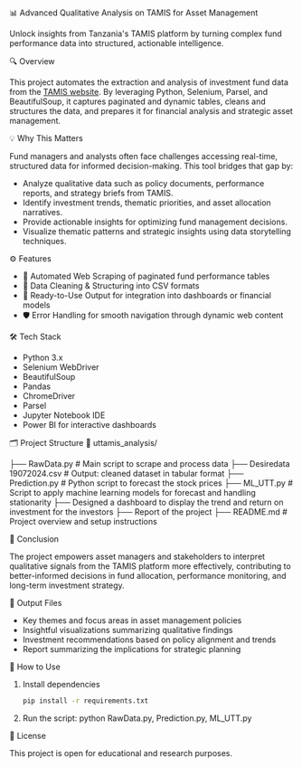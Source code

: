 📊 Advanced Qualitative Analysis on TAMIS for Asset Management

Unlock insights from Tanzania's TAMIS platform by turning complex fund performance data into structured, actionable intelligence.

🔍 Overview

This project automates the extraction and analysis of investment fund data from the [TAMIS website](https://uttamis.co.tz/fund-performance). By leveraging Python, Selenium, Parsel, and BeautifulSoup, it captures paginated and dynamic tables, cleans and structures the data, and prepares it for financial analysis and strategic asset management.

 💡 Why This Matters

Fund managers and analysts often face challenges accessing real-time, structured data for informed decision-making. This tool bridges that gap by:

- Analyze qualitative data such as policy documents, performance reports, and strategy briefs from TAMIS.
- Identify investment trends, thematic priorities, and asset allocation narratives.
- Provide actionable insights for optimizing fund management decisions.
- Visualize thematic patterns and strategic insights using data storytelling techniques.

 ⚙️ Features

- 🔄 Automated Web Scraping of paginated fund performance tables  
- 🧼 Data Cleaning & Structuring into CSV formats  
- 📁 Ready-to-Use Output for integration into dashboards or financial models  
- 🛡️ Error Handling for smooth navigation through dynamic web content

 🛠 Tech Stack

- Python 3.x  
- Selenium WebDriver  
- BeautifulSoup  
- Pandas  
- ChromeDriver
- Parsel
- Jupyter Notebook IDE
- Power BI for interactive dashboards


 🗂️ Project Structure
📁 uttamis_analysis/

├── RawData.py # Main script to scrape and process data
├── Desiredata 19072024.csv # Output: cleaned dataset in tabular format
├── Prediction.py # Python script to forecast the stock prices
├── ML_UTT.py # Script to apply machine learning models for forecast and handling stationarity
├── Designed a dashboard to display the trend and return on investment for the investors
├── Report of the project
├── README.md # Project overview and setup instructions

 🏁 Conclusion

The project empowers asset managers and stakeholders to interpret qualitative signals from the TAMIS platform more effectively, contributing to better-informed decisions in fund allocation, performance monitoring, and long-term investment strategy.

 📂 Output Files

- Key themes and focus areas in asset management policies
- Insightful visualizations summarizing qualitative findings
- Investment recommendations based on policy alignment and trends
- Report summarizing the implications for strategic planning

 🚀 How to Use

1. Install dependencies
   ```bash
   pip install -r requirements.txt
2. Run the script:
   python RawData.py, Prediction.py, ML_UTT.py
   

📜 License

This project is open for educational and research purposes.
